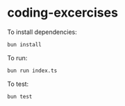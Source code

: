 # coding-excercises

To install dependencies:

```bash
bun install
```

To run:

```bash
bun run index.ts
```

To test:

```bash
bun test
```
